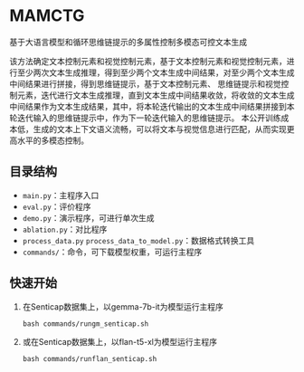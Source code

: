 # MAMCTG
基于大语言模型和循环思维链提示的多属性控制多模态可控文本生成

该方法确定文本控制元素和视觉控制元素，基于文本控制元素和视觉控制元素，进行至少两次文本生成推理，得到至少两个文本生成中间结果，对至少两个文本生成中间结果进行拼接，得到思维链提示，基于文本控制元素、 思维链提示和视觉控制元素，迭代进行文本生成推理，直到文本生成中间结果收敛，将收敛的文本生成中间结果作为文本生成结果，其中，将本轮迭代输出的文本生成中间结果拼接到本轮迭代输入的思维链提示中，作为下一轮迭代输入的思维链提示。 本公开训练成本低，生成的文本上下文语义流畅，可以将文本与视觉信息进行匹配，从而实现更高水平的多模态控制。

## 目录结构
- `main.py`：主程序入口
- `eval.py`：评价程序
- `demo.py`：演示程序，可进行单次生成
- `ablation.py`：对比程序
- `process_data.py` `process_data_to_model.py`：数据格式转换工具
- `commands/`：命令，可下载模型权重，可运行主程序

## 快速开始


1. 在Senticap数据集上，以gemma-7b-it为模型运行主程序

   ```
   bash commands/rungm_senticap.sh
   ```

2. 或在Senticap数据集上，以flan-t5-xl为模型运行主程序

   ```
   bash commands/runflan_senticap.sh
   ```

